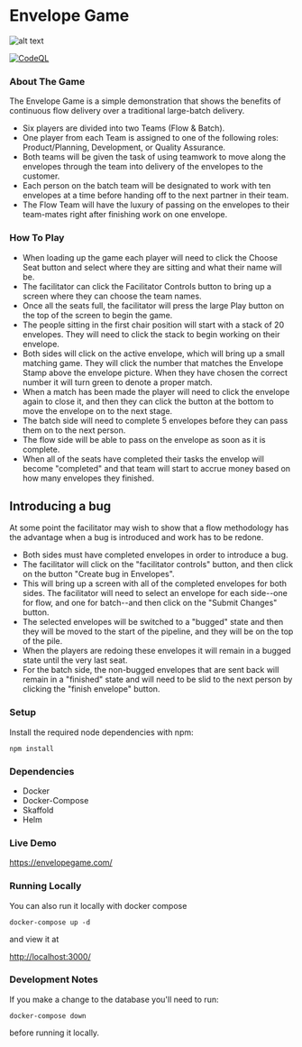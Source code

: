 # Envelope Game
![alt text](./react/assets/screencap.png)

[![CodeQL](https://github.com/liatrio/envelope-game/actions/workflows/codeql-analysis.yml/badge.svg)](https://github.com/liatrio/envelope-game/actions/workflows/codeql-analysis.yml)

### About The Game
The Envelope Game is a simple demonstration that shows the benefits of continuous flow delivery over a traditional large-batch delivery. 
- Six players are divided into two Teams (Flow & Batch).
- One player from each Team is assigned to one of the following roles: Product/Planning, Development, or Quality Assurance.
- Both teams will be given the task of using teamwork to move along the envelopes through the team into delivery of the   envelopes to the customer.
- Each person on the batch team will be designated to work with ten envelopes at a time before handing off to the next partner in their team.
- The Flow Team will have the luxury of passing on the envelopes to their team-mates right after finishing work on one envelope.

### How To Play
- When loading up the game each player will need to click the Choose Seat button and select where they are sitting and what their name will be.
- The facilitator can click the Facilitator Controls button to bring up a screen where they can choose the team names.
- Once all the seats full, the facilitator will press the large Play button on the top of the screen to begin the game.
- The people sitting in the first chair position will start with a stack of 20 envelopes. They will need to click the stack to begin working on their envelope.
- Both sides will click on the active envelope, which will bring up a small matching game. They will click the number that matches the Envelope Stamp above the envelope picture. When they have chosen the correct number it will turn green to denote a proper match.
- When a match has been made the player will need to click the envelope again to close it, and then they can click the button at the bottom to move the envelope on to the next stage.
- The batch side will need to complete 5 envelopes before they can pass them on to the next person.
- The flow side will be able to pass on the envelope as soon as it is complete.
- When all of the seats have completed their tasks the envelop will become "completed" and that team will start to accrue money based on how many envelopes they finished.

## Introducing a bug
At some point the facilitator may wish to show that a flow methodology has the advantage when a bug is introduced and work has to be redone.
- Both sides must have completed envelopes in order to introduce a bug.
- The facilitator will click on the "facilitator controls" button, and then click on the button "Create bug in Envelopes".
- This will bring up a screen with all of the completed envelopes for both sides. The facilitator will need to select an envelope for each side--one for flow, and one for batch--and then click on the "Submit Changes" button.
- The selected envelopes will be switched to a "bugged" state and then they will be moved to the start of the pipeline, and they will be on the top of the pile.
- When the players are redoing these envelopes it will remain in a bugged state until the very last seat.
- For the batch side, the non-bugged envelopes that are sent back will remain in a "finished" state and will need to be slid to the next person by clicking the "finish envelope" button.

### Setup
Install the required node dependencies with npm:
```
npm install
```
### Dependencies

- Docker
- Docker-Compose
- Skaffold
- Helm

### Live Demo
<https://envelopegame.com/>

### Running Locally
You can also run it locally with docker compose
```
docker-compose up -d
```
and view it at

<http://localhost:3000/>

### Development Notes
If you make a change to the database you'll need to run: 
```
docker-compose down
```
before running it locally.

